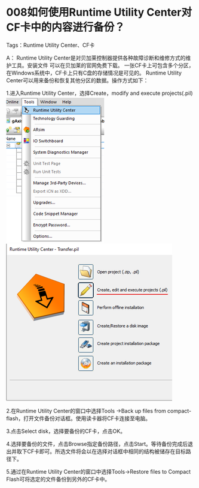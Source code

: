 # 008如何使用Runtime Utility Center对CF卡中的内容进行备份？
Tags：Runtime Utility Center、CF卡

A：
Runtime Utility Center是对贝加莱控制器提供各种故障诊断和维修方式的维护工具。安装文件
可以在贝加莱的官网免费下载。
一张CF卡上可包含多个分区，在Windows系统中，CF卡上只有C盘的存储情况是可见的。
Runtime Utility Center可以用来备份和恢复其他分区的数据。操作方式如下：

1.进入Runtime Utility Center，选择Create，modify and execute projects(.pil)
![Img](./FILES/008如何使用Runtime%20Utility%20Center对CF卡中的内容进行备份？.md/img-20220528211946.png)
![Img](./FILES/008如何使用Runtime%20Utility%20Center对CF卡中的内容进行备份？.md/img-20220528211949.png)

2.在Runtime Utility Center的窗口中选择Tools →Back up files from compact-flash，打开文件备份对话框。使用读卡器将CF卡连接至电脑。

3.点击Select disk，选择要备份的CF卡，点击OK。

4.选择要备份的文件，点击Browse指定备份路径，点击Start。等待备份完成后退出并取下CF卡即可。所选文件将会以在选择对话框中相同的结构被储存在目标路径下。

5.通过在Runtime Utility Center的窗口中选择Tools→Restore files to Compact Flash可将选定的文件备份到另外的CF卡中。